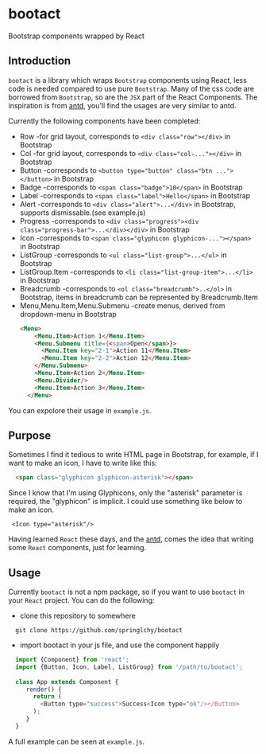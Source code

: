 # bootact
Bootstrap components wrapped by React

## Introduction
 `bootact` is a library which wraps `Bootstrap` components using React, less code is needed compared to use pure `Bootstrap`.
 Many of the css code are borrowed from `Bootstrap`, so are the `JSX` part of the React Components.
 The inspiration is from [antd](http://ant.design), you'll find the usages are very similar to antd.
 
 Currently the following components have been completed:
 * Row -for grid layout, corresponds to `<div class="row"></div>` in Bootstrap
 * Col -for grid layout, corresponds to `<div class="col-..."></div>` in Bootstrap
 * Button -corresponds to `<button type="button" class="btn ..."></button>` in Bootstrap
 * Badge  -corresponds to `<span class="badge">10</span>` in Bootstrap
 * Label  -corresponds to `<span class="label">Hello</span>` in Bootstrap
 * Alert  -corresponds to `<div class="alert">...</div>` in Bootstrap, supports dismissable.(see example.js)
 * Progress -corresponds to `<div class="progress"><div class="progress-bar">...</div></div>` in Bootstrap
 * Icon -corresponds to `<span class="glyphicon glyphicon-..."></span>` in Bootstrap
 * ListGroup -corresponds to `<ul class="list-group">...</ul>` in Bootstrap
 * ListGroup.Item -corresponds to `<li class="list-group-item">...</li>` in Bootstrap
 * Breadcrumb -corresponds to `<ol class="breadcrumb">..</ol>` in Bootstrap, items in breadcrumb can be represented by Breadcrumb.Item
 * Menu,Menu.Item,Menu.Submenu -create menus, derived from dropdown-menu in Bootstrap
    ``` html
    <Menu>
        <Menu.Item>Action 1</Menu.Item>
        <Menu.Submenu title={<span>Open</span>}>
          <Menu.Item key="2-1">Action 11</Menu.Item>
          <Menu.Item key="2-2">Action 12</Menu.Item>
        </Menu.Submenu>
        <Menu.Item>Action 2</Menu.Item>
        <Menu.Divider/>
        <Menu.Item>Action 3</Menu.Item>
      </Menu>
     ```
     
 You can expolore their usage in `example.js`.
 
## Purpose
Sometimes I find it tedious to write HTML page in Bootstrap, for example,
if I want to make an icon, I have to write like this:

``` html
  <span class="glyphicon glyphicon-asterisk"></span>
```

Since I know that I'm using Glyphicons, only the "asterisk" parameter is required, the "glyphicon" is implicit.
I could use something like below to make an icon.

```
 <Icon type="asterisk"/>
```

Having learned `React` these days, and the [antd](http://ant.design), comes the idea that writing some `React` components, just for learning.

## Usage
Currently `bootact` is not a npm package, so if you want to use `bootact` in your `React` project. You can do the following:

 * clone this repository to somewhere
 
  ``` shell
    git clone https://github.com/springlchy/bootact
  ```
 * import bootact in your js file, and use the component happily
 ``` javascript
   import {Component} from 'react';
   import {Button, Icon, Label, ListGroup} from '/path/to/bootact';
   
   class App extends Component {
      render() {
        return (
          <Button type="success">Success<Icon type="ok"/></Button>
        );
      }
   }
 ```
 
 A full example can be seen at `example.js`.
 
 
